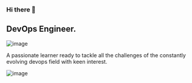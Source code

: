 ### Hi there 👋

## DevOps Engineer.

![image](https://rafay.co/wp-content/uploads/2019/11/Kubernetes-n-Hashicorp-Vault.png)

A passionate learner ready to tackle all the challenges of the constantly evolving devops field with keen interest.


![image](https://user-images.githubusercontent.com/97793229/182523426-4a1a13f0-620e-4749-8264-f757631301f4.png)
